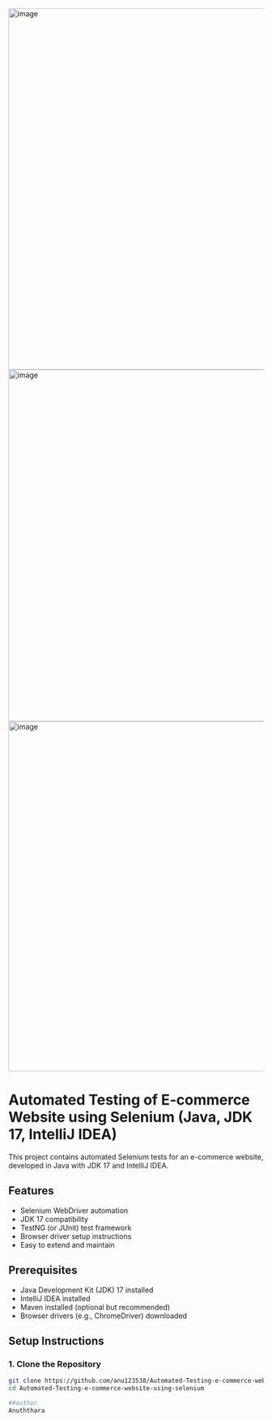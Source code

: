 <img width="1361" height="714" alt="image" src="https://github.com/user-attachments/assets/3e336e8f-0994-4312-9544-988355a13a86" />
<img width="1352" height="695" alt="image" src="https://github.com/user-attachments/assets/0d651284-f380-4a61-92f1-e90fa293d9b2" />
<img width="1365" height="692" alt="image" src="https://github.com/user-attachments/assets/21afa90d-766e-4196-9015-6e8975f8723e" />


# Automated Testing of E-commerce Website using Selenium (Java, JDK 17, IntelliJ IDEA)

This project contains automated Selenium tests for an e-commerce website, developed in Java with JDK 17 and IntelliJ IDEA.

## Features

- Selenium WebDriver automation
- JDK 17 compatibility
- TestNG (or JUnit) test framework
- Browser driver setup instructions
- Easy to extend and maintain

## Prerequisites

- Java Development Kit (JDK) 17 installed
- IntelliJ IDEA installed
- Maven installed (optional but recommended)
- Browser drivers (e.g., ChromeDriver) downloaded

## Setup Instructions

### 1. Clone the Repository

```bash
git clone https://github.com/anu123538/Automated-Testing-e-commerce-website-using-selenium.git
cd Automated-Testing-e-commerce-website-using-selenium

##author
Anuththara
